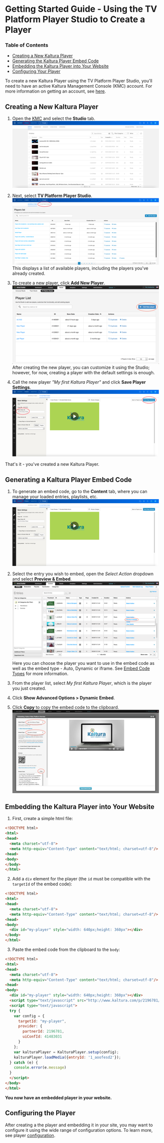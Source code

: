 # Getting Started Guide - Using the TV Platform Player Studio to Create a Player

### Table of Contents
 - [Creating a New Kaltura Player](#create)
 - [Generating the Kaltura Player Embed Code](#generate)
 - [Embedding the Kaltura Player into Your Website](#embed)
 - [Configuring Your Player](#config)
 
To create a new Kaltura Player using the TV Platform Player Studio, you'll need to have an active Kaltura Management Console (KMC) account. For more information on getting an account, see [here](https://corp.kaltura.com/Products/Video-Applications/Kaltura-Video-Management-Console).

## Creating a New Kaltura Player <a name="create"></a>

1. Open the [KMC](https://kmc.kaltura.com/index.php/kmc/kmc4#studio%7Cuniversal_studio) and select the **Studio** tab.
![kmc](./images/kmc.png)

2. Next, select **TV Platform Player Studio**.
![studio](./images/studio.png) 
<br>This displays a list of available players, including the players you've already created.

3. To create a new player, click **Add New Player**.
![tv platform](./images/tvPlatform-add.png) 
<br>After creating the new player, you can customize it using the Studio; however, for now, creating a player with the default settings is enough.<br>

4. Call the new player *"My first Kaltura Player"* and click **Save Player Settings**.
![player](./images/player-save.png)

That's it - you've created a new Kaltura Player.

## Generating a Kaltura Player Embed Code <a name="generate"></a>

1. To generate an embed code, go to the **Content** tab, where you can manage your loaded entries, playlists, etc.
![content tab](./images/content-tab.png) 

2. Select the entry you wish to embed, open the *Select Action* dropdown and select **Preview & Embed**.
![content preview & embed](./images/content-preview-and-embed.png) 
<br>Here you can choose the player you want to use in the embed code as well as the embed type - Auto, Dynamic or iframe. See [Embed Code Types](./embed-types.md) for more information.<br>

3. From the player list, select *My first Kaltura Player*, which is the player you just created.
4. Click **Show Advanced Options > Dynamic Embed**.
5. Click **Copy** to copy the embed code to the clipboard. 
![preview & embed](images/preview-and-embed-dynamic-copy.png) 

## Embedding the Kaltura Player into Your Website <a name="embed"></a>

1. First, create a simple html file:
```html
<!DOCTYPE html>
<html>
<head>
  <meta charset="utf-8">
  <meta http-equiv="Content-Type" content="text/html; charset=utf-8"/>
<head>
<body>
</body>
</html>
```

2. Add a `div` element for the player (the `id` must be compatible with the `targetId` of the embed code):  
```html
<!DOCTYPE html>
<html>
<head>
  <meta charset="utf-8">
  <meta http-equiv="Content-Type" content="text/html; charset=utf-8"/>
<head>
<body>
  <div id="my-player" style="width: 640px;height: 360px"></div>
</body>
</html>
```
3. Paste the embed code from the clipboard to the `body`:
```html
<!DOCTYPE html>
<html>
<head>
  <meta charset="utf-8">
  <meta http-equiv="Content-Type" content="text/html; charset=utf-8"/>
<head>
<body>
  <div id="my-player" style="width: 640px;height: 360px"></div>
  <script type="text/javascript" src="http://www.kaltura.com/p/2196781/embedPlaykitJs/uiconf_id/41483031"></script>
  <script type="text/javascript">
  try {
    var config = {
      targetId: "my-player", 
      provider: {
        partnerId: 2196781, 
        uiConfId: 41483031
      }
    };
    var kalturaPlayer = KalturaPlayer.setup(config);
    kalturaPlayer.loadMedia({entryId: '1_aoofesd2'});
  } catch (e) {
    console.error(e.message)
  }
  </script>
</body>
</html>
```
**You now have an embedded player in your website.**

## Configuring the Player <a name="config"></a>

After creating a the player and embedding it in your site, you may want to configure it using the wide range of configuration options. To learn more, see player [configuration](./configuration.md).

